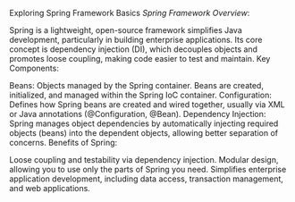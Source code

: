 Exploring Spring Framework Basics
*Spring Framework Overview*:

Spring is a lightweight, open-source framework simplifies Java development, particularly in building enterprise applications.
Its core concept is dependency injection (DI), which decouples objects and promotes loose coupling, making code easier to test and maintain.
Key Components:

Beans: Objects managed by the Spring container. Beans are created, initialized, and managed within the Spring IoC container.
Configuration: Defines how Spring beans are created and wired together, usually via XML or Java annotations (@Configuration, @Bean).
Dependency Injection: Spring manages object dependencies by automatically injecting required objects (beans) into the dependent objects, allowing better separation of concerns.
Benefits of Spring:

Loose coupling and testability via dependency injection.
Modular design, allowing you to use only the parts of Spring you need.
Simplifies enterprise application development, including data access, transaction management, and web applications.
